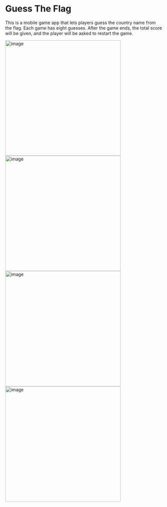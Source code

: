 # Guess The Flag
This is a mobile game app that lets players guess the country name from the flag. Each game has eight guesses. After the game ends, the total score will be given, and the player will be asked to restart the game.
</br>

<img width="368" alt="image" src="https://github.com/user-attachments/assets/0d46efea-fc46-4b58-b88d-3a38cc76d655" />
<img width="368" alt="image" src="https://github.com/user-attachments/assets/e99aa5a2-71f9-4798-b160-a6928f873d60" />
<img width="368" alt="image" src="https://github.com/user-attachments/assets/18788913-fafb-4d1e-891d-93332ea0b981" />
<img width="368" alt="image" src="https://github.com/user-attachments/assets/f21bdefd-20a5-48c2-aaeb-f23fe88a20e6" />

